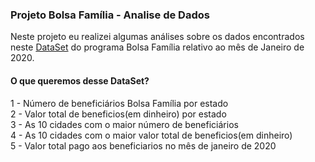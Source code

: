 ### Projeto Bolsa Família - Analise de Dados
<p>Neste projeto eu realizei algumas análises sobre os dados
encontrados neste  <a href="http://www.dados.gov.br/dataset/bolsa-familia-pagamentos/resource/6337fab7-c6c8-4ad5-8519-838ae9ad9933">DataSet</a> do programa Bolsa Família relativo ao mês de Janeiro de 2020.</p>

#### O que queremos desse DataSet?
1 - Número de beneficiários Bolsa Família por estado
<br> 2 - Valor total de beneficios(em dinheiro) por estado
<br> 3 - As 10 cidades com o maior número de beneficiários
<br> 4 - As 10 cidades com o maior valor total de beneficios(em dinheiro)
<br> 5 - Valor total pago aos beneficiarios no mês de janeiro de 2020
